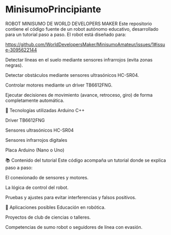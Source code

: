 # MinisumoPrincipiante
ROBOT MINISUMO DE WORLD DEVELOPERS MAKER 
Este repositorio contiene el código fuente de un robot autónomo educativo, desarrollado para un tutorial paso a paso. El robot está diseñado para:

https://github.com/WorldDevelopersMaker/MinisumoAmateur/issues/1#issue-3095622144

Detectar líneas en el suelo mediante sensores infrarrojos (evita zonas negras).

Detectar obstáculos mediante sensores ultrasónicos HC-SR04.

Controlar motores mediante un driver TB6612FNG.

Ejecutar decisiones de movimiento (avance, retroceso, giro) de forma completamente automática.

🔧 Tecnologías utilizadas
Arduino C++

Driver TB6612FNG

Sensores ultrasónicos HC-SR04

Sensores infrarrojos digitales

Placa Arduino (Nano o Uno)

📚 Contenido del tutorial
Este código acompaña un tutorial donde se explica paso a paso:

El conexionado de sensores y motores.

La lógica de control del robot.

Pruebas y ajustes para evitar interferencias y falsos positivos.

🚀 Aplicaciones posibles
Educación en robótica.

Proyectos de club de ciencias o talleres.

Competencias de sumo robot o seguidores de línea con evasión.

